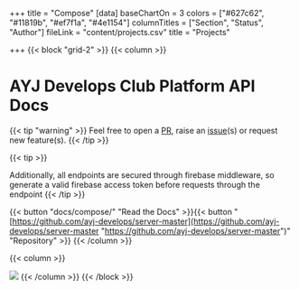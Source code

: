 +++
title = "Compose"
[data]
baseChartOn = 3
colors = ["#627c62", "#11819b", "#ef7f1a", "#4e1154"]
columnTitles = ["Section", "Status", "Author"]
fileLink = "content/projects.csv"
title = "Projects"

+++
{{< block "grid-2" >}}
{{< column >}}

# AYJ Develops Club Platform API Docs

{{< tip "warning" >}}
Feel free to open a [PR](https://github.com/ayj-develops/server-master/pulls "Make a pull request"), raise an [issue](https://github.com/ayj-develops/server-master/issues "Open a Github Issue")(s) or request new feature(s). {{< /tip >}}

{{< tip >}} 

Additionally, all endpoints are secured through firebase middleware, so generate a valid firebase access token before requests through the endpoint {{< /tip >}}

{{< button "docs/compose/" "Read the Docs" >}}{{< button "[https://github.com/ayj-develops/server-master](https://github.com/ayj-develops/server-master "https://github.com/ayj-develops/server-master")" "Repository" >}} {{< /column >}}

{{< column >}}

![](/uploads/ayj-image.png)
{{< /column >}}
{{< /block >}}